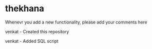 thekhana
========

Whenevr you add a new functionality, please add your comments here

venkat - Created this repository 

venkat - Added SQL script

